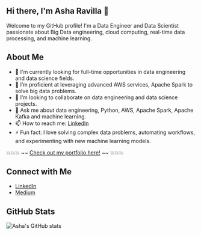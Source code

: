 ##  Hi there, I'm Asha Ravilla 👋

<!--
**AshaRavilla/AshaRavilla** is a ✨ _special_ ✨ repository because its `README.md` (this file) appears on your GitHub profile.

Here are some ideas to get you started:

- 🔭 I’m currently working on ...
- 🌱 I’m currently learning ...
- 👯 I’m looking to collaborate on ...
- 🤔 I’m looking for help with ...
- 💬 Ask me about ...
- 📫 How to reach me: ...
- 😄 Pronouns: ...
- ⚡ Fun fact: ...
-->

Welcome to my GitHub profile! I'm a Data Engineer and Data Scientist passionate about Big Data engineering, cloud computing, real-time data processing, and machine learning.

## About Me

- 🔭 I'm currently looking for full-time opportunities in data engineering and data science fields.
- 🌱 I’m proficient at leveraging advanced AWS services, Apache Spark to solve big data problems.
- 👯 I’m looking to collaborate on data engineering and data science projects.
- 💬 Ask me about data engineering, Python, AWS, Apache Spark, Apache Kafka and machine learning.
- 📫 How to reach me: [LinkedIn](https://www.linkedin.com/in/asha-ravilla/)
- ⚡ Fun fact: I love solving complex data problems, automating workflows, and experimenting with new machine learning models.

💥💥💥 ~~ [Check out my portfolio here!](https://github.com/AshaRavilla/portfolio) ~~ 💥💥💥

## Connect with Me

- [LinkedIn](https://www.linkedin.com/in/asha-ravilla/)
- [Medium](https://medium.com/@ashalatha579)

## GitHub Stats

![Asha's GitHub stats](https://github-readme-stats.vercel.app/api?username=AshaRavilla&show_icons=true&theme=radical)
